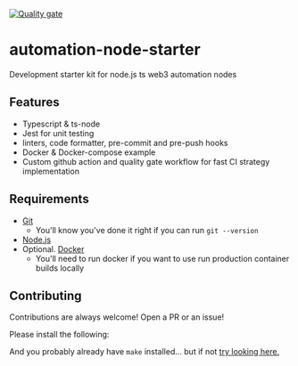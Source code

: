 [![Quality gate](https://github.com/dgma/automation-node-starter/actions/workflows/quality-gate.yml/badge.svg)](https://github.com/dgma/automation-node-starter/actions/workflows/quality-gate.yml)

# automation-node-starter

Development starter kit for node.js ts web3 automation nodes

## Features

- Typescript & ts-node
- Jest for unit testing
- linters, code formatter, pre-commit and pre-push hooks
- Docker & Docker-compose example
- Custom github action and quality gate workflow for fast CI strategy implementation

## Requirements

- [Git](https://git-scm.com/book/en/v2/Getting-Started-Installing-Git)  
    -   You'll know you've done it right if you can run `git --version`
- [Node.js](https://nodejs.org/en)
- Optional. [Docker](https://www.docker.com/)
    - You'll need to run docker if you want to use run production container builds locally

## Contributing

Contributions are always welcome! Open a PR or an issue!

Please install the following:

And you probably already have `make` installed... but if not [try looking here.](https://askubuntu.com/questions/161104/how-do-i-install-make)